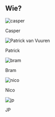 ## Wie?

<div class="flex">
<div class="col">

![casper](/img/casper.jpg) <!-- .element class="img-round" style="width: 250px" -->

Casper <!-- .element style="text-align: center" -->

</div>
<div class="col">

![Patrick van Vuuren](/img/patrick.jpg) <!-- .element class="img-round" style="width: 250px" -->

Patrick <!-- .element style="text-align: center" -->

</div>
<div class="col">


![bram](/img/bram.jpg) <!-- .element class="img-rounded" style="display: block; margin-left: auto; margin-right: auto;" -->

<!-- .element style="height: 231px;" -->

Bram <!-- .element style="text-align: center" -->

</div>


<div class="col">

![nico](/img/nico.jpg) <!-- .element class="img-round" style="width: 250px" -->

Nico <!-- .element style="text-align: center" -->

</div>
<div class="col">

![jp](/img/jp.png) <!-- .element class="img-round" style="width: 250px" -->

JP <!-- .element style="text-align: center" -->

</div>

</div>
